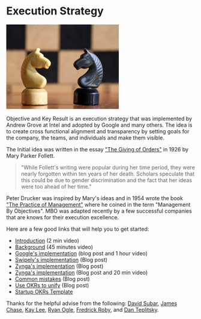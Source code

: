<meta property="og:title" content="Execution Strategy" />
<meta property="og:image" content="execution.jpg" />

# Execution Strategy

![execution strategy](execution.jpg)

Objective and Key Result is an execution strategy that was implemented by Andrew Grove at Intel and adopted by Google and many others.
The idea is to create cross functional alignment and transparency by setting goals for the company, the teams, and individuals and make them visible.

The Initial idea was written in the essay ["The Giving of Orders"](https://en.wikipedia.org/wiki/The_Giving_of_Orders) in 1926 by Mary Parker Follett.
> "While Follett's writing were popular during her time period, they were nearly forgotten within ten years of her death. Scholars speculate that this could be due to gender discrimination and the fact that her ideas were too ahead of her time."

Peter Drucker was inspired by Mary's ideas and in 1954 wrote the book ["The Practice of Management"](http://www.amazon.com/Practice-Management-Peter-F-Drucker/dp/0060878975) where he coined in the term "Management By Objectives". MBO was adapted recently by a few successful companies that are knows for their execution excellence.

Here are a few good links that will help you to get started:

* [Introduction](https://www.youtube.com/watch?v=t-yeDb7stlw) (2 min video)
* [Background](https://www.youtube.com/watch?t=36&v=MF_shcs5tsQ) (45 minutes video)
* [Google's implementation](http://www.businessinsider.com/googles-ranking-system-okr-2014-1) (blog post and 1 hour video)
* [Swipely's implementation](http://firstround.com/review/How-to-Make-OKRs-Actually-Work-at-Your-Startup) (Blog post)
* [Zynga's implementation](http://eleganthack.com/monday-commitments-and-friday-wins) (Blog post)
* [Zynga's implementation](http://eleganthack.com/the-art-of-the-okr/) (Blog post and 20 min video)
* [Common mistakes](http://eleganthack.com/okr-mistakes-and-how-to-fix-them/) (Blog post)
* [Use OKRs to unify](https://www.thinkwithgoogle.com/articles/start-up-speed-kristen-gil.html) (Blog post)
* [Startup OKRs Template](https://docs.google.com/document/d/1OHpQOvZz76_10ebJP2AKvvXUF3H9yd6FC89F5jS4mks/edit?pli=1#)

Thanks for the helpful advise from the following: [David Subar](https://www.linkedin.com/in/davidsubar), [James Chase](https://www.linkedin.com/in/jameschase), [Kay Lee](https://www.linkedin.com/in/kay-lee-80466013), [Ryan Ogle](https://www.linkedin.com/in/ryan-ogle-ba5b481), [Fredrick Roby](https://www.linkedin.com/in/fredricklroby), and [Dan Teplitsky](https://www.linkedin.com/in/dan-teplitsky-4363263).

